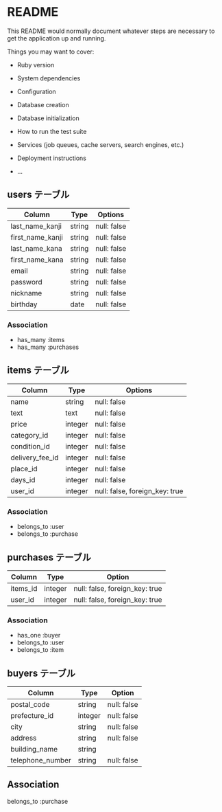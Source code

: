 # README

This README would normally document whatever steps are necessary to get the
application up and running.

Things you may want to cover:

* Ruby version

* System dependencies

* Configuration

* Database creation

* Database initialization

* How to run the test suite

* Services (job queues, cache servers, search engines, etc.)

* Deployment instructions

* ...

## users テーブル

| Column           | Type    | Options     |
| ---------------- | ------- | ----------- |
| last_name_kanji  | string  | null: false | 
| first_name_kanji | string  | null: false | 
| last_name_kana   | string  | null: false |
| first_name_kana  | string  | null: false |
| email            | string  | null: false |
| password         | string  | null: false |
| nickname         | string  | null: false |
| birthday         | date    | null: false |

### Association
- has_many :items
- has_many :purchases


## items テーブル
| Column          | Type       | Options                        |
| --------------- | ---------  | ------------------------------ |
| name            | string     | null: false                    | 
| text            | text       | null: false                    |
| price           | integer    | null: false                    |
| category_id     | integer    | null: false                    |
| condition_id    | integer    | null: false                    |
| delivery_fee_id | integer    | null: false                    |
| place_id        | integer    | null: false                    |
| days_id         | integer    | null: false                    |
| user_id         | integer    | null: false, foreign_key: true |

### Association
- belongs_to :user
- belongs_to :purchase

## purchases テーブル
| Column           | Type       | Option                         |
| ---------------- | ---------- | ------------------------------ |
| items_id         | integer    | null: false, foreign_key: true |
| user_id          | integer    | null: false, foreign_key: true |

### Association
- has_one :buyer
- belongs_to :user
- belongs_to :item

## buyers テーブル
| Column           | Type       | Option      |
| ---------------- | ---------- | ----------- |
| postal_code      | string     | null: false |
| prefecture_id    | integer    | null: false |
| city             | string     | null: false |
| address          | string     | null: false |
| building_name    | string     |             |
| telephone_number | string     | null: false |

## Association
belongs_to :purchase